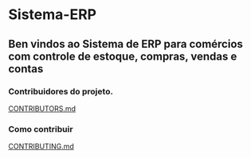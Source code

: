 # Sistema-ERP
## Ben vindos ao Sistema de ERP para comércios com controle de estoque, compras, vendas e contas
### Contribuidores do projeto.
[CONTRIBUTORS.md](https://github.com/GrupoDeEstudosOpenSource/Sistema-ERP/blob/master/CONTRIBUTORS.md)
### Como contribuir
[CONTRIBUTING.md](https://github.com/GrupoDeEstudosOpenSource/Sistema-ERP/blob/master/CONTRIBUTING.md)
